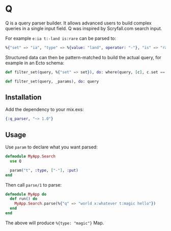 # Q

Q is a query parser builder. It allows advanced users to build complex queries in a single input field. Q was inspired by Scryfall.com search input.

For example `e:ia t:-land is:rare` can be parsed to:

```elixir
%{"set" => "ia", "type" => %{value: "land", operator: "-"}, "is" => "rare"}
```

Structured data can then be pattern-matched to build the actual query, for example in an Ecto schema:

```elixir
def filter_set(query, %{"set" => set}), do: where(query, [c], c.set == ^set)

def filter_set(query, _params), do: query
```

## Installation


Add the dependency to your mix.exs:

```elixir
{:q_parser, "~> 1.0"}
```


## Usage

Use `param` to declare what you want parsed:

```elixir
defmodule MyApp.Search
  use Q

  param("t", :type, ["-"], :put)
end
```

Then call `parse/1` to parse:

```elixir
defmodule MyApp do
  def run() do
    MyApp.Search.parse(%{"q" => "world x:whatever t:magic hello"})
  end
end
```

The above will produce `%{type: "magic"}` Map.

